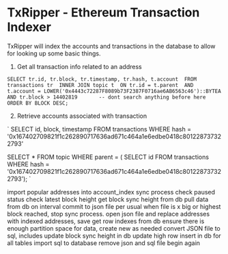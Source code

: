 # TxRipper - Ethereum Transaction Indexer

TxRipper will index the accounts and transactions in the database to allow for looking up some basic things.

  1. Get all transaction info related to an address

`
SELECT tr.id, tr.block, tr.timestamp, tr.hash, t.account 
FROM transactions tr 
INNER JOIN topic t 
ON tr.id = t.parent 
AND t.account = LOWER('0x4443c72287F8089b73F2387F0716ae6AB6563c46')::BYTEA 
AND tr.block > 14402819       -- dont search anything before here
ORDER BY BLOCK DESC;
`

2. Retrieve accounts associated with transaction 

`
SELECT id, block, timestamp 
FROM transactions 
WHERE hash = '0x167402709821f1c262890717636ad671c464a1e6edbe0418c801228737322793'

SELECT * FROM topic 
WHERE parent = 
  ( SELECT id 
    FROM transactions 
    WHERE hash = '0x167402709821f1c262890717636ad671c464a1e6edbe0418c801228737322793');
`


import popular addresses into account_index
sync process
  check paused status
  check latest block height
  get block sync height from db
  pull data from db
  on interval commit to json file per usual
  when file is x big or highest block reached, stop sync process.
  open json file and replace addresses with indexed addresses, save
  get row indexes from db 
  ensure there is enough partition space for data, create new as needed
  convert JSON file to sql, includes
    update block sync height in db
    update high row insert in db for all tables
  import sql to database
  remove json and sql file
  begin again


